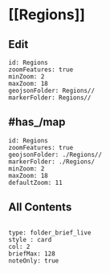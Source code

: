 # [[Regions]] 

## Edit


```leaflet
id: Regions
zoomFeatures: true 
minZoom: 2 
maxZoom: 18
geojsonFolder: Regions//
markerFolder: Regions//
```


## #has_/map 


```leaflet
id: Regions
zoomFeatures: true 
geojsonFolder: ./Regions//
markerFolder: ./Regions/
minZoom: 2 
maxZoom: 18
defaultZoom: 11
```



## All Contents

```folderv
```

```ccard
type: folder_brief_live
style : card
col: 2
briefMax: 128
noteOnly: true
```
